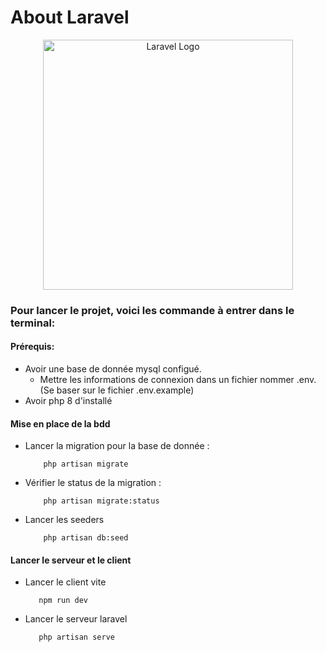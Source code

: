 # About Laravel

<p align="center"><a href="https://laravel.com" target="_blank"><img src="https://raw.githubusercontent.com/laravel/art/master/logo-lockup/5%20SVG/2%20CMYK/1%20Full%20Color/laravel-logolockup-cmyk-red.svg" width="400" alt="Laravel Logo"></a></p>


### Pour lancer le projet, voici les commande à entrer dans le terminal:

#### Prérequis: 
- Avoir une base de donnée mysql configué.
    - Mettre les informations de connexion dans un fichier nommer .env.  (Se baser sur le fichier .env.example)
- Avoir php 8 d'installé

#### Mise en place de la bdd
- Lancer la migration pour la base de donnée : 
    ```console
        php artisan migrate
    ```
- Vérifier le status de la migration : 
    ```console
        php artisan migrate:status 
    ```
- Lancer les seeders
    ```console
        php artisan db:seed
    ```
#### Lancer le serveur et le client
- Lancer le client vite
    ```console
       npm run dev
    ```

- Lancer le serveur laravel
    ```console
       php artisan serve
    ```